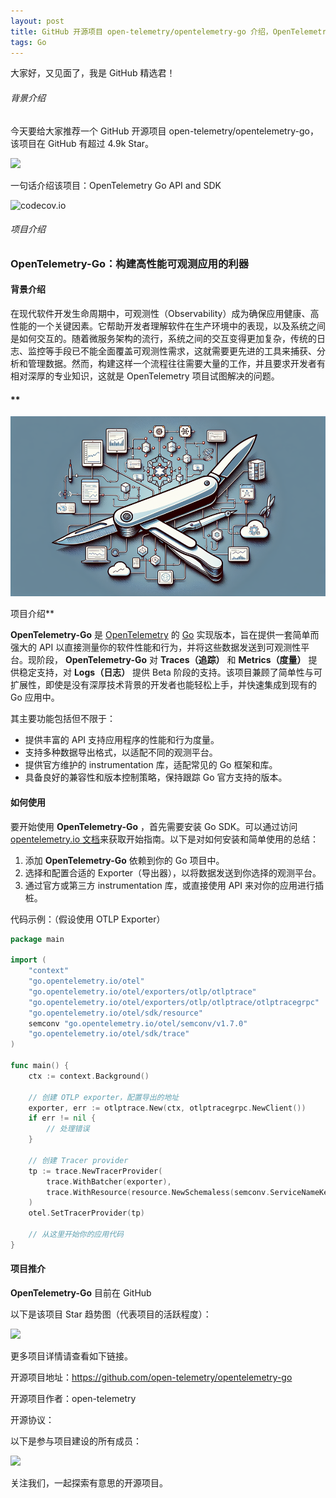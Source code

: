 ```yaml
---
layout: post
title: GitHub 开源项目 open-telemetry/opentelemetry-go 介绍，OpenTelemetry Go API and SDK
tags: Go
---
```


大家好，又见面了，我是 GitHub 精选君！

###### 背景介绍

今天要给大家推荐一个 GitHub 开源项目 open-telemetry/opentelemetry-go，该项目在 GitHub 有超过 4.9k Star。

![](https://stats.deeptrain.net/repo/open-telemetry/opentelemetry-go/?theme=light)

一句话介绍该项目：OpenTelemetry Go API and SDK




![codecov.io](https://codecov.io/gh/open-telemetry/opentelemetry-go/coverage.svg?branch=main)


###### 项目介绍

### **OpenTelemetry-Go：构建高性能可观测应用的利器**

#### **背景介绍**

在现代软件开发生命周期中，可观测性（Observability）成为确保应用健康、高性能的一个关键因素。它帮助开发者理解软件在生产环境中的表现，以及系统之间是如何交互的。随着微服务架构的流行，系统之间的交互变得更加复杂，传统的日志、监控等手段已不能全面覆盖可观测性需求，这就需要更先进的工具来捕获、分析和管理数据。然而，构建这样一个流程往往需要大量的工作，并且要求开发者有相对深厚的专业知识，这就是 OpenTelemetry 项目试图解决的问题。

#### **

![](https://raw.githubusercontent.com/ZhuPeng/pic/master/mac/compress_tmp-ecbc2819fc8cafa43322053ecf6e9421.png)

项目介绍**

**OpenTelemetry-Go** 是 [OpenTelemetry](https://opentelemetry.io/) 的 [Go](https://golang.org/) 实现版本，旨在提供一套简单而强大的 API 以直接测量你的软件性能和行为，并将这些数据发送到可观测性平台。现阶段， **OpenTelemetry-Go** 对 **Traces（追踪）** 和 **Metrics（度量）** 提供稳定支持，对 **Logs（日志）** 提供 Beta 阶段的支持。该项目兼顾了简单性与可扩展性，即使是没有深厚技术背景的开发者也能轻松上手，并快速集成到现有的 Go 应用中。

其主要功能包括但不限于：

- 提供丰富的 API 支持应用程序的性能和行为度量。
- 支持多种数据导出格式，以适配不同的观测平台。
- 提供官方维护的 instrumentation 库，适配常见的 Go 框架和库。
- 具备良好的兼容性和版本控制策略，保持跟踪 Go 官方支持的版本。

#### **如何使用**

要开始使用 **OpenTelemetry-Go** ，首先需要安装 Go SDK。可以通过访问 [opentelemetry.io 文档](https://opentelemetry.io/docs/languages/go/getting-started/)来获取开始指南。以下是对如何安装和简单使用的总结：

1. 添加 **OpenTelemetry-Go** 依赖到你的 Go 项目中。
2. 选择和配置合适的 Exporter（导出器），以将数据发送到你选择的观测平台。
3. 通过官方或第三方 instrumentation 库，或直接使用 API 来对你的应用进行插桩。

代码示例：（假设使用 OTLP Exporter）

```go
package main

import (
    "context"
    "go.opentelemetry.io/otel"
    "go.opentelemetry.io/otel/exporters/otlp/otlptrace"
    "go.opentelemetry.io/otel/exporters/otlp/otlptrace/otlptracegrpc"
    "go.opentelemetry.io/otel/sdk/resource"
    semconv "go.opentelemetry.io/otel/semconv/v1.7.0"
    "go.opentelemetry.io/otel/sdk/trace"
)

func main() {
    ctx := context.Background()

    // 创建 OTLP exporter，配置导出的地址
    exporter, err := otlptrace.New(ctx, otlptracegrpc.NewClient())
    if err != nil {
        // 处理错误
    }

    // 创建 Tracer provider
    tp := trace.NewTracerProvider(
        trace.WithBatcher(exporter),
        trace.WithResource(resource.NewSchemaless(semconv.ServiceNameKey.String("your-service-name"))),
    )
    otel.SetTracerProvider(tp)

    // 从这里开始你的应用代码
}
```

#### **项目推介**

**OpenTelemetry-Go** 目前在 GitHub

以下是该项目 Star 趋势图（代表项目的活跃程度）：

![](https://api.star-history.com/svg?repos=open-telemetry/opentelemetry-go&type=Timeline)

更多项目详情请查看如下链接。

开源项目地址：https://github.com/open-telemetry/opentelemetry-go 

开源项目作者：open-telemetry

开源协议：

以下是参与项目建设的所有成员：

![](https://contrib.rocks/image?repo=open-telemetry/opentelemetry-go)

关注我们，一起探索有意思的开源项目。

